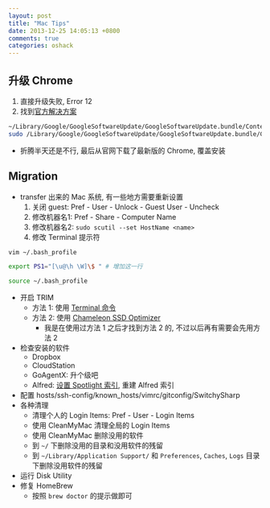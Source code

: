 ```yaml
---
layout: post
title: "Mac Tips"
date: 2013-12-25 14:05:13 +0800
comments: true
categories: oshack
---
```

## 升级 Chrome
1. 直接升级失败, Error 12
1. 找到[官方解决方案][google]
```sh
~/Library/Google/GoogleSoftwareUpdate/GoogleSoftwareUpdate.bundle/Contents/Resources/GoogleSoftwareUpdateAgent.app/Contents/Resources/install.py --uninstall # Mac 10.9 上无此文件
sudo /Library/Google/GoogleSoftwareUpdate/GoogleSoftwareUpdate.bundle/Contents/Resources/GoogleSoftwareUpdateAgent.app/Contents/Resources/install.py --uninstall
```
* 折腾半天还是不行, 最后从官网下载了最新版的 Chrome, 覆盖安装

 [google]: https://support.google.com/chrome/answer/1367288?hl=zh-Hans "无法在苹果机上更新 Google Chrome 浏览器"

## Migration
* transfer 出来的 Mac 系统, 有一些地方需要重新设置
  1. 关闭 guest: Pref - User - Unlock - Guest User - Uncheck
  1. 修改机器名1: Pref - Share - Computer Name
  1. 修改机器名2: `sudo scutil --set HostName <name>`
  1. 修改 Terminal 提示符
```sh
vim ~/.bash_profile

export PS1="[\u@\h \W]\$ " # 增加这一行

source ~/.bash_profile
```
* 开启 TRIM
  * 方法 1: 使用 [Terminal 命令][weiphone]
  * 方法 2: 使用 [Chameleon SSD Optimizer][chameleon]
    * 我是在使用过方法 1 之后才找到方法 2 的, 不过以后再有需要会先用方法 2
* 检查安装的软件
  * Dropbox
  * CloudStation
  * GoAgentX: 升个级吧
  * Alfred: [设置 Spotlight 索引][spotlight], 重建 Alfred 索引
* 配置 hosts/ssh-config/known_hosts/vimrc/gitconfig/SwitchySharp
* 各种清理
  * 清理个人的 Login Items: Pref - User - Login Items
  * 使用 CleanMyMac 清理全局的 Login Items
  * 使用 CleanMyMac 删除没用的软件
  * 到 `~/` 下删除没用的目录和没用软件的残留
  * 到 `~/Library/Application Support/` 和 `Preferences`, `Caches`, `Logs` 目录下删除没用软件的残留
* 运行 Disk Utility
* 修复 HomeBrew
  * 按照 `brew doctor` 的提示做即可

 [spotlight]: /blog/2013/11/25/jiu-jie-de-alfred-yu-spotlight-huan-cun/ "Alfred & Spotlight"
 [weiphone]: http://bbs.weiphone.com/read-htm-tid-7173782.html "[求助] 10.9 怎么开启TRIM"
 [chameleon]: http://chameleon.alessandroboschini.it/index.php "Chameleon SSD Optimizer"
